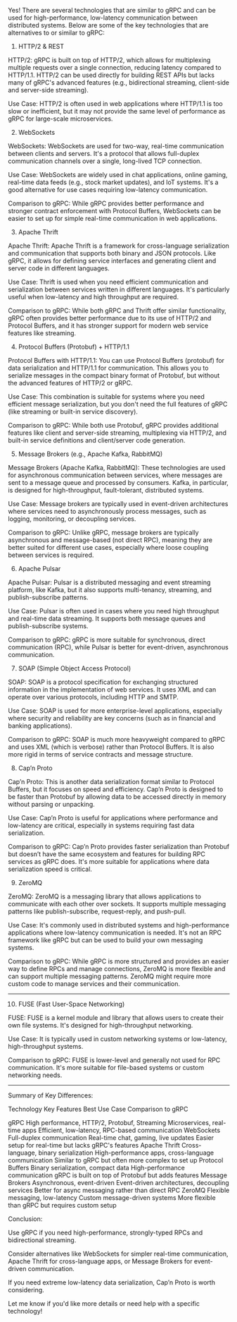 Yes! There are several technologies that are similar to gRPC and can be used for high-performance, low-latency communication between distributed systems. Below are some of the key technologies that are alternatives to or similar to gRPC:

1. HTTP/2 & REST

HTTP/2: gRPC is built on top of HTTP/2, which allows for multiplexing multiple requests over a single connection, reducing latency compared to HTTP/1.1. HTTP/2 can be used directly for building REST APIs but lacks many of gRPC's advanced features (e.g., bidirectional streaming, client-side and server-side streaming).

Use Case: HTTP/2 is often used in web applications where HTTP/1.1 is too slow or inefficient, but it may not provide the same level of performance as gRPC for large-scale microservices.


2. WebSockets

WebSockets: WebSockets are used for two-way, real-time communication between clients and servers. It's a protocol that allows full-duplex communication channels over a single, long-lived TCP connection.

Use Case: WebSockets are widely used in chat applications, online gaming, real-time data feeds (e.g., stock market updates), and IoT systems. It's a good alternative for use cases requiring low-latency communication.

Comparison to gRPC: While gRPC provides better performance and stronger contract enforcement with Protocol Buffers, WebSockets can be easier to set up for simple real-time communication in web applications.


3. Apache Thrift

Apache Thrift: Apache Thrift is a framework for cross-language serialization and communication that supports both binary and JSON protocols. Like gRPC, it allows for defining service interfaces and generating client and server code in different languages.

Use Case: Thrift is used when you need efficient communication and serialization between services written in different languages. It's particularly useful when low-latency and high throughput are required.

Comparison to gRPC: While both gRPC and Thrift offer similar functionality, gRPC often provides better performance due to its use of HTTP/2 and Protocol Buffers, and it has stronger support for modern web service features like streaming.


4. Protocol Buffers (Protobuf) + HTTP/1.1

Protocol Buffers with HTTP/1.1: You can use Protocol Buffers (protobuf) for data serialization and HTTP/1.1 for communication. This allows you to serialize messages in the compact binary format of Protobuf, but without the advanced features of HTTP/2 or gRPC.

Use Case: This combination is suitable for systems where you need efficient message serialization, but you don't need the full features of gRPC (like streaming or built-in service discovery).

Comparison to gRPC: While both use Protobuf, gRPC provides additional features like client and server-side streaming, multiplexing via HTTP/2, and built-in service definitions and client/server code generation.


5. Message Brokers (e.g., Apache Kafka, RabbitMQ)

Message Brokers (Apache Kafka, RabbitMQ): These technologies are used for asynchronous communication between services, where messages are sent to a message queue and processed by consumers. Kafka, in particular, is designed for high-throughput, fault-tolerant, distributed systems.

Use Case: Message brokers are typically used in event-driven architectures where services need to asynchronously process messages, such as logging, monitoring, or decoupling services.

Comparison to gRPC: Unlike gRPC, message brokers are typically asynchronous and message-based (not direct RPC), meaning they are better suited for different use cases, especially where loose coupling between services is required.


6. Apache Pulsar

Apache Pulsar: Pulsar is a distributed messaging and event streaming platform, like Kafka, but it also supports multi-tenancy, streaming, and publish-subscribe patterns.

Use Case: Pulsar is often used in cases where you need high throughput and real-time data streaming. It supports both message queues and publish-subscribe systems.

Comparison to gRPC: gRPC is more suitable for synchronous, direct communication (RPC), while Pulsar is better for event-driven, asynchronous communication.


7. SOAP (Simple Object Access Protocol)

SOAP: SOAP is a protocol specification for exchanging structured information in the implementation of web services. It uses XML and can operate over various protocols, including HTTP and SMTP.

Use Case: SOAP is used for more enterprise-level applications, especially where security and reliability are key concerns (such as in financial and banking applications).

Comparison to gRPC: SOAP is much more heavyweight compared to gRPC and uses XML (which is verbose) rather than Protocol Buffers. It is also more rigid in terms of service contracts and message structure.


8. Cap’n Proto

Cap’n Proto: This is another data serialization format similar to Protocol Buffers, but it focuses on speed and efficiency. Cap’n Proto is designed to be faster than Protobuf by allowing data to be accessed directly in memory without parsing or unpacking.

Use Case: Cap’n Proto is useful for applications where performance and low-latency are critical, especially in systems requiring fast data serialization.

Comparison to gRPC: Cap’n Proto provides faster serialization than Protobuf but doesn’t have the same ecosystem and features for building RPC services as gRPC does. It's more suitable for applications where data serialization speed is critical.


9. ZeroMQ

ZeroMQ: ZeroMQ is a messaging library that allows applications to communicate with each other over sockets. It supports multiple messaging patterns like publish-subscribe, request-reply, and push-pull.

Use Case: It's commonly used in distributed systems and high-performance applications where low-latency communication is needed. It's not an RPC framework like gRPC but can be used to build your own messaging systems.

Comparison to gRPC: While gRPC is more structured and provides an easier way to define RPCs and manage connections, ZeroMQ is more flexible and can support multiple messaging patterns. ZeroMQ might require more custom code to manage services and their communication.



---

10. FUSE (Fast User-Space Networking)

FUSE: FUSE is a kernel module and library that allows users to create their own file systems. It's designed for high-throughput networking.

Use Case: It is typically used in custom networking systems or low-latency, high-throughput systems.

Comparison to gRPC: FUSE is lower-level and generally not used for RPC communication. It's more suitable for file-based systems or custom networking needs.



---

Summary of Key Differences:

Technology	Key Features	Best Use Case	Comparison to gRPC

gRPC	High performance, HTTP/2, Protobuf, Streaming	Microservices, real-time apps	Efficient, low-latency, RPC-based communication
WebSockets	Full-duplex communication	Real-time chat, gaming, live updates	Easier setup for real-time but lacks gRPC's features
Apache Thrift	Cross-language, binary serialization	High-performance apps, cross-language communication	Similar to gRPC but often more complex to set up
Protocol Buffers	Binary serialization, compact data	High-performance communication	gRPC is built on top of Protobuf but adds features
Message Brokers	Asynchronous, event-driven	Event-driven architectures, decoupling services	Better for async messaging rather than direct RPC
ZeroMQ	Flexible messaging, low-latency	Custom message-driven systems	More flexible than gRPC but requires custom setup


Conclusion:

Use gRPC if you need high-performance, strongly-typed RPCs and bidirectional streaming.

Consider alternatives like WebSockets for simpler real-time communication, Apache Thrift for cross-language apps, or Message Brokers for event-driven communication.

If you need extreme low-latency data serialization, Cap’n Proto is worth considering.


Let me know if you'd like more details or need help with a specific technology!


